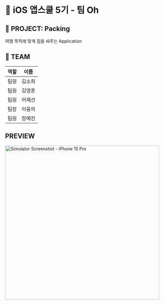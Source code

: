 # 📱 iOS 앱스쿨 5기 - 팀 Oh
## 🚀 PROJECT: Packing
여행 목적에 맞게 짐을 싸주는 Application

## 🌟 TEAM

| 역할 | 이름   |
|:----:|-------|
팀원 | 김소희
팀원 | 김영훈
팀원 | 어재선
팀장 | 이융의
팀원 | 장예진


## PREVIEW

<img src="https://github.com/APP-iOS5th/Packing/assets/121233350/a708da68-5d7f-4312-abf1-f4e3d7cd37a1" height="500" alt="Simulator Screenshot - iPhone 15 Pro">
